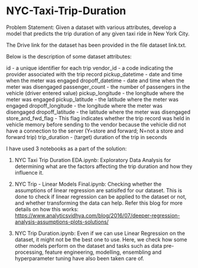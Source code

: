 # NYC-Taxi-Trip-Duration

Problem Statement: Given a dataset with various attributes, develop a model that predicts the trip duration of any given taxi ride in New York City.

The Drive link for the dataset has been provided in the file dataset link.txt.

Below is the description of some dataset attributes:

id - a unique identifier for each trip
vendor_id - a code indicating the provider associated with the trip record
pickup_datetime - date and time when the meter was engaged
dropoff_datetime - date and time when the meter was disengaged
passenger_count - the number of passengers in the vehicle (driver entered value)
pickup_longitude - the longitude where the meter was engaged
pickup_latitude - the latitude where the meter was engaged
dropoff_longitude - the longitude where the meter was disengaged
dropoff_latitude - the latitude where the meter was disengaged
store_and_fwd_flag - This flag indicates whether the trip record was held in vehicle memory before sending to the vendor because the vehicle did not have a connection to the server (Y=store and forward; N=not a store and forward trip)
trip_duration - (target) duration of the trip in seconds


I have used 3 notebooks as a part of the solution:

1. NYC Taxi Trip Duration EDA.ipynb: Exploratory Data Analysis for determining what are the factors affecting the trip duration and how they influence it.  

2. NYC Trip - Linear Models Final.ipynb: Checking whether the assumptions of linear regression are satisifed for our dataset. This is done to check if linear regression can be applied to the dataset or not, and whether transforming the data can help. Refer this blog for more details on how this works: https://www.analyticsvidhya.com/blog/2016/07/deeper-regression-analysis-assumptions-plots-solutions/ 

3. NYC Trip Duration.ipynb: Even if we can use Linear Regression on the dataset, it might not be the best one to use. Here, we check how some other models perform on the dataset and tasks such as data pre-processing, feature engineering, modelling, ensembling and hyperparameter tuning have also been taken care of.
